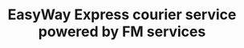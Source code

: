 ---
title: "EasyWay Express courier service powered by FM services"
url: /karachi/easyway-express-courier-service-powered-by-fm-services/
shop: shop
---